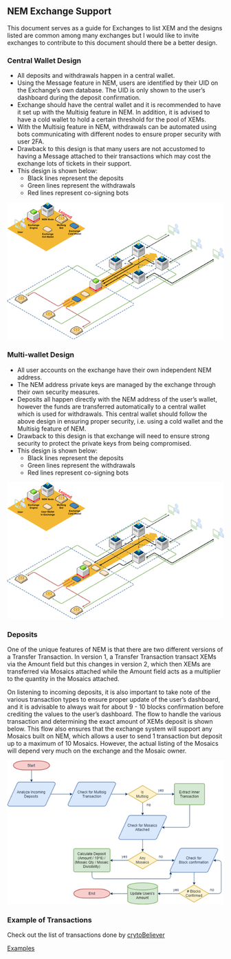 ## NEM Exchange Support

This document serves as a guide for Exchanges to list XEM and the designs listed are common among many exchanges but I would like to invite exchanges to contribute to this document should there be a better design.

### Central Wallet Design

- All deposits and withdrawals happen in a central wallet.
- Using the Message feature in NEM, users are identified by their UID on the Exchange’s own database. The UID is only shown to the user’s dashboard during the deposit confirmation.
- Exchange should have the central wallet and it is recommended to have it set up with the Multisig feature in NEM. In addition, it is advised to have a cold wallet to hold a certain threshold for the pool of XEMs.
- With the Multisig feature in NEM, withdrawals can be automated using bots communicating with different nodes to ensure proper security with user 2FA.
- Drawback to this design is that many users are not accustomed to having a Message attached to their transactions which may cost the exchange lots of tickets in their support.
- This design is shown below:
  - Black lines represent the deposits
  - Green lines represent the withdrawals
  - Red lines represent co-signing bots

![Image of Central Wallet Design](images/centralwallet.png)

### Multi-wallet Design

- All user accounts on the exchange have their own independent NEM address.
- The NEM address private keys are managed by the exchange through their own security measures.
- Deposits all happen directly with the NEM address of the user’s wallet, however the funds are transferred automatically to a central wallet which is used for withdrawals. This central wallet should follow the above design in ensuring proper security, i.e. using a cold wallet and the Multisig feature of NEM.
- Drawback to this design is that exchange will need to ensure strong security to protect the private keys from being compromised.
- This design is shown below:
  - Black lines represent the deposits
  - Green lines represent the withdrawals
  - Red lines represent co-signing bots

![Image of Multi-wallet Design](images/multiwallet.png)

### Deposits

One of the unique features of NEM is that there are two different versions of a Transfer Transaction. In version 1, a Transfer Transaction transact XEMs via the Amount field but this changes in version 2, which then XEMs are transferred via Mosaics attached while the Amount field acts as a multiplier to the quantity in the Mosaics attached.

On listening to incoming deposits, it is also important to take note of the various transaction types to ensure proper update of the user’s dashboard, and it is advisable to always wait for about 9 - 10 blocks confirmation before crediting the values to the user’s dashboard. The flow to handle the various transaction and determining the exact amount of XEMs deposit is shown below. This flow also ensures that the exchange system will support any Mosaics built on NEM, which allows a user to send 1 transaction but deposit up to a maximum of 10 Mosaics. However, the actual listing of the Mosaics will depend very much on the exchange and the Mosaic owner.

![Image of Deposit flowchart](images/deposit_flow.png)

### Example of Transactions

Check out the list of transactions done by [crytoBeliever](https://github.com/cryptoBeliever/)

[Examples](example.md)
